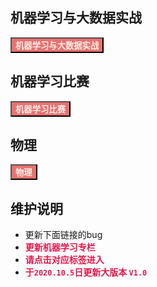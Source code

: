 ## 机器学习与大数据实战

<a href="/#/Hadoop/README"><button class="mybutton" style="background-color: #ea7070"><b><font color='#f4f0e6'>机器学习与大数据实战</font></b></button></a>


## 机器学习比赛

<a href="/#/ml/README"><button class="mybutton" style="background-color: #ea7070"><b><font color='#f4f0e6'>机器学习比赛</font></b></button></a>


## 物理

<a href="/#/phy/README"><button class="mybutton" style="background-color: #ea7070"><b><font color='#f4f0e6'>物理</font></b></button></a>



## 维护说明

- 更新下面链接的bug
- <b><font color='#e41749'>更新机器学习专栏</font></b>
- <b><font color='#e41749'>请点击对应标签进入</font></b>
- <b><font color='#e41749'>于`2020.10.5`日更新大版本 `V1.0`</font></b>

